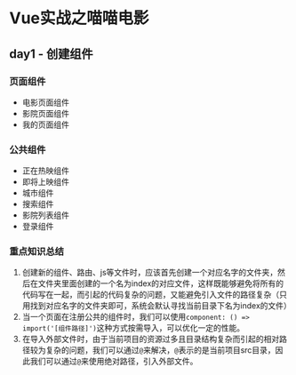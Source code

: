 # Vue实战之喵喵电影
## day1 - 创建组件
### 页面组件
+ 电影页面组件
+ 影院页面组件
+ 我的页面组件
### 公共组件
+ 正在热映组件
+ 即将上映组件
+ 城市组件
+ 搜索组件
+ 影院列表组件
+ 登录组件
### 重点知识总结
1. 创建新的组件、路由、js等文件时，应该首先创建一个对应名字的文件夹，然后在文件夹里面创建的一个名为index的对应文件，这样既能够避免将所有的代码写在一起，而引起的代码复杂的问题，又能避免引入文件的路径复杂（只用找到对应名字的文件夹即可，系统会默认寻找当前目录下名为index的文件）
2. 当一个页面在注册公共的组件时，我们可以使用`component: () => import('[组件路径]')`这种方式按需导入，可以优化一定的性能。
3. 在导入外部文件时，由于当前项目的资源过多且目录结构复杂而引起的相对路径较为复杂的问题，我们可以通过`@`来解决，`@`表示的是当前项目src目录，因此我们可以通过`@`来使用绝对路径，引入外部文件。